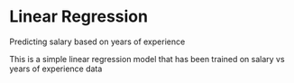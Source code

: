 # Linear Regression

Predicting salary based on years of experience

This is a simple linear regression model that has been trained on salary vs years of experience data
